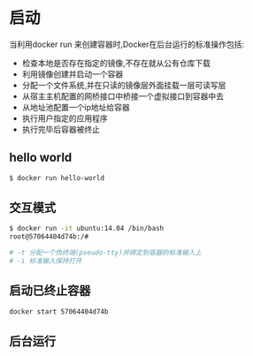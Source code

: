 # 启动
当利用docker run 来创建容器时,Docker在后台运行的标准操作包括:

- 检查本地是否存在指定的镜像,不存在就从公有仓库下载
- 利用镜像创建并启动一个容器
- 分配一个文件系统,并在只读的镜像层外面挂载一层可读写层
- 从宿主主机配置的网桥接口中桥接一个虚拟接口到容器中去
- 从地址池配置一个ip地址给容器
- 执行用户指定的应用程序
- 执行完毕后容器被终止

## hello world
```bash
$ docker run hello-world
```

## 交互模式
```bash
$ docker run -it ubuntu:14.04 /bin/bash
root@57064404d74b:/#

# -t 分配一个伪终端(pseudo-tty)并绑定到容器的标准输入上
# -i 标准输入保持打开
```

## 启动已终止容器
```bash
docker start 57064404d74b
```

## 后台运行